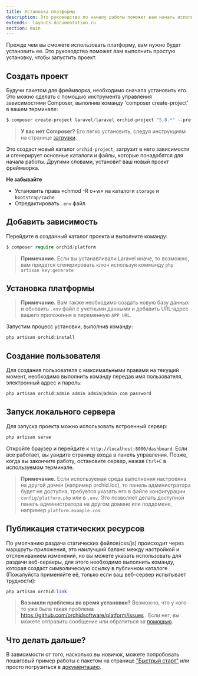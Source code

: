 ```yaml
---
title: Установка платформы
description: Это руководство по началу работы поможет вам начать использовать ORCHID. 
extends: _layouts.documentation.ru
section: main
---
```



Прежде чем вы сможете использовать платформу, вам нужно будет установить ее. Это руководство поможет вам выполнить простую установку, чтобы запустить проект.


## Создать проект

Будучи пакетом для фреймворка, необходимо сначала установить его. Это можно сделать с помощью инструмента управления зависимостями Composer, выполнив команду 'composer create-project' в вашем терминале:

```php
$ composer create-project laravel/laravel orchid-project "5.8.*" --prefer-dist
```

> **У вас нет Composer?** Его легко установить, следуя инструкциям на странице [загрузки](https://getcomposer.org/download/).

Это создаст новый каталог `orchid-project`, загрузит в него зависимости и сгенерирует основные каталоги и файлы, которые понадобятся для начала работы. 
Другими словами, установит ваш новый проект фреймворка.

**Не забывайте**
- Установить права «chmod -R o+w» на каталоги `storage` и `bootstrap/cache`
- Отредактировать `.env` файл

## Добавить зависимость

Перейдите в созданный каталог проекта и выполните команду:
```php
$ composer require orchid/platform
```

> **Примечание.** Если вы устанавливали Laravel иначе, то возможно, вам придется сгенерировать ключ
используя комманду `php artisan key:generate`

## Установка платформы

> **Примечание.** Вам также необходимо создать новую базу данных и обновить `.env` файл с учетными данными и добавить URL-адрес вашего приложения в переменную `APP_URL`.

Запустим процесс установки, выполнив команду:

```php
php artisan orchid:install
```

## Создание пользователя

Для создания пользователя с максимальными правами на текущий момент, необходимо выполнить команду передав
имя пользователя, электронный адрес и пароль:

```php
php artisan orchid:admin admin admin@admin.com password
```

## Запуск локального сервера

Для запуска проекта можно использовать встроенный сервер:
```php
php artisan serve
```

Откройте браузер и перейдите к `http://localhost:8000/dashboard`. Если все работает, вы увидите страницу входа в панель управления. Позже, когда вы закончите работу, остановите сервер, нажав `Ctrl+C` в используемом терминале.

> **Примечание.** Если используемая среда выполнения настроенна на другой домен (например orchid.loc),
 то панель администратора будет не доступна, требуется указать его в файле конфигурации `config/platform.php`
 или в `.env`. Это позволяет делать доступной панель администратора на другом домене или поддомене, например `platform.example.com`.
 
 
## Публикация статических ресурсов

По умолчанию раздача статических файлов(css/js) происходит через маршруты приложения, это наилучший баланс между настройкой и отслеживанием изменений, но вы можете указать использовать для раздачи веб-серверы, для этого необходимо выполнить команду, которая создаст символическую ссылку в публичном каталоге (Пожалуйста применяйте её, только если ваш веб-сервер испытывает трудности):

 ```php
php artisan orchid:link
```
 
> **Возникли проблемы во время установки?** Возможно, что у кого-то уже была такая проблема https://github.com/orchidsoftware/platform/issues . Если нет, вы можете отправить сообщение или обратиться за [помощью](https://github.com/orchidsoftware/platform/issues/new).

## Что делать дальше?

В зависимости от того, насколько вы новичок, можете попробовать пошаговый пример работы с пакетом на странице ["Быстрый старт"](/ru/docs/quickstart) или просто погрузиться в [документацию](/ru/docs/screens).
